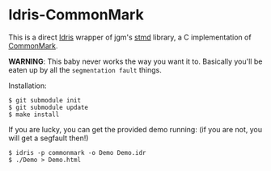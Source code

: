 # Idris-CommonMark

This is a direct [Idris](http://www.idris-lang.org/) wrapper of jgm's [stmd](https://github.com/jgm/stmd) library, a C implementation of [CommonMark](http://commonmark.org/).

**WARNING**: This baby never works the way you want it to. Basically you'll be eaten up by all the `segmentation fault` things.

Installation:

    $ git submodule init
    $ git submodule update
    $ make install

If you are lucky, you can get the provided demo running: (if you are not, you will get a segfault then!)

    $ idris -p commonmark -o Demo Demo.idr
    $ ./Demo > Demo.html
